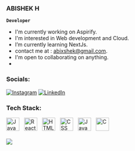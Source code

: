 ### ABISHEK H 

**`Developer`**
- I'm currently working on Aspirify.
- I'm interested in Web development and Cloud.
- I’m currently learning NextJs.
- contact me at : abixshek@gmail.com.
- I'm open to collaborating on anything.
- 
### Socials:
[![Instagram](https://img.shields.io/badge/Instagram-%23E4405F.svg?logo=Instagram&logoColor=white)](https://instagram.com/https://www.instagram.com/abishek_.h/) [![LinkedIn](https://img.shields.io/badge/LinkedIn-%230077B5.svg?logo=linkedin&logoColor=white)](https://linkedin.com/in/https://www.linkedin.com/in/abishek-h-26a527206/) 

### Tech Stack:
<img align="left" alt="Java" width="35px" style="padding-right:10px;" src="https://cdn.jsdelivr.net/gh/devicons/devicon/icons/java/java-original.svg"/>
<img align="left" alt="React" width="35px" style="padding-right:10px;" src="https://cdn.jsdelivr.net/gh/devicons/devicon/icons/react/react-original.svg" />
<img align="left" alt="HTML" width="35px" style="padding-right:10px;" src="https://cdn.jsdelivr.net/gh/devicons/devicon/icons/html5/html5-plain.svg" />
<img align="left" alt="CSS" width="35px" style="padding-right:10px;" src="https://cdn.jsdelivr.net/gh/devicons/devicon/icons/css3/css3-plain.svg" />
<img align="left" alt="JavaScript" width="35px" style="padding-right:10px;" src="https://cdn.jsdelivr.net/gh/devicons/devicon/icons/javascript/javascript-plain.svg" />
<img align="left" alt="C" width="35px" style="padding-right:10px;" src="https://cdn.jsdelivr.net/gh/devicons/devicon/icons/c/c-plain.svg" />
<br />

#
![](https://github-readme-stats.vercel.app/api/top-langs/?username=CR4YTH&theme=dark&hide_border=false&include_all_commits=false&count_private=false&layout=compact)
<!--
**cr4yth/cr4yth** is a ✨ _special_ ✨ repository because its `README.md` (this file) appears on your GitHub profile.

Here are some ideas to get you started:

- 🔭 I’m currently working on ...
- 🌱 I’m currently learning ...
- 👯 I’m looking to collaborate on ...
- 🤔 I’m looking for help with ...
- 💬 Ask me about ...
- 📫 How to reach me: ...
- 😄 Pronouns: ...
- ⚡ Fun fact: ...
-->
